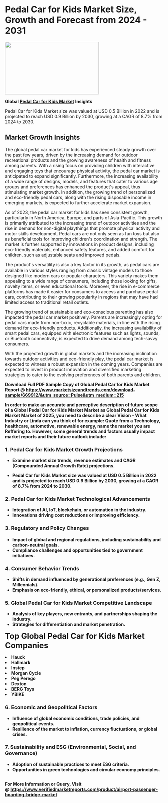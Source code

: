 <H1>Pedal Car for Kids Market Size, Growth and Forecast from 2024 - 2031</H1><img class="aligncenter size-medium wp-image-584254" src="https://thirdeyenews.in/wp-content/uploads/2024/09/Global-Market-Research-300x168.jpeg" alt="" width="300" height="168" /><p><strong>Global&nbsp;<a href="https://www.marketsizeandtrends.com/download-sample/669912/&amp;utm_source=Pulse&amp;utm_medium=215">Pedal Car for Kids Market</a> Insights</strong></p><p>Pedal Car for Kids Market size was valued at USD 0.5 Billion in 2022 and is projected to reach USD 0.9 Billion by 2030, growing at a CAGR of 8.7% from 2024 to 2030.</p><p><h2>Market Growth Insights</h2> <p>The global pedal car market for kids has experienced steady growth over the past few years, driven by the increasing demand for outdoor recreational products and the growing awareness of health and fitness among parents. With a rising focus on providing children with interactive and engaging toys that encourage physical activity, the pedal car market is anticipated to expand significantly. Furthermore, the increasing availability of a wide range of designs, models, and features that cater to various age groups and preferences has enhanced the product's appeal, thus stimulating market growth. In addition, the growing trend of personalized and eco-friendly pedal cars, along with the rising disposable income in emerging markets, is expected to further accelerate market expansion.</p> <p><strong></strong></p> <p>As of 2023, the pedal car market for kids has seen consistent growth, particularly in North America, Europe, and parts of Asia-Pacific. This growth is primarily attributed to the increasing trend of outdoor activities and the rise in demand for non-digital playthings that promote physical activity and motor skills development. Pedal cars are not only seen as fun toys but also as beneficial tools for improving children's coordination and strength. The market is further supported by innovations in product designs, including eco-friendly materials, enhanced safety features, and added comfort for children, such as adjustable seats and improved pedals.</p> <p>The product's versatility is also a key factor in its growth, as pedal cars are available in various styles ranging from classic vintage models to those designed like modern cars or popular characters. This variety makes them appealing to a wide range of consumers, including those looking for gifts, novelty items, or even educational tools. Moreover, the rise in e-commerce platforms has made it easier for consumers to access and purchase pedal cars, contributing to their growing popularity in regions that may have had limited access to traditional retail outlets.</p> <p>The growing trend of sustainable and eco-conscious parenting has also impacted the pedal car market positively. Parents are increasingly opting for pedal cars made from non-toxic, recyclable materials, in line with the rising demand for eco-friendly products. Additionally, the increasing availability of smart pedal cars, equipped with electronic features such as lights, sounds, or Bluetooth connectivity, is expected to drive demand among tech-savvy consumers.</p> <p>With the projected growth in global markets and the increasing inclination towards outdoor activities and eco-friendly play, the pedal car market is expected to witness a robust expansion in the coming years. Companies are expected to invest in product innovation and diversified marketing strategies to cater to the evolving preferences of both parents and children.</p> <p><strong></p><p><span class=""><strong>Download Full PDF Sample Copy of Global Pedal Car for Kids Market Report</strong> @ <a href="https://www.marketsizeandtrends.com/download-sample/669912/&amp;utm_source=Pulse&amp;utm_medium=215" target="_blank">https://www.marketsizeandtrends.com/download-sample/669912/&amp;utm_source=Pulse&amp;utm_medium=215</a></span></p><p>In order to make an accurate and perceptive description of future scope of a Global&nbsp;Pedal Car for Kids Market Market as Global&nbsp;Pedal Car for Kids Market Market of 2025, you need to describe a clear Vision &ndash; What Industry or Linda can you think of for example: Quote from a Technology, healthcare, automotive, renewable energy, name the market you are Reffering to. However, some general trends and factors usually impact market reports and their future outlook include:</p><h3>1.&nbsp;<strong>Pedal Car for Kids Market Growth Projections</strong></h3><ul><li>Examine market size trends, revenue estimates and CAGR (Compounded Annual Growth Rate) projections.</li><li><p>Pedal Car for Kids Market size was valued at USD 0.5 Billion in 2022 and is projected to reach USD 0.9 Billion by 2030, growing at a CAGR of 8.7% from 2024 to 2030.</p></li></ul><h3>2.&nbsp;<strong>Pedal Car for Kids Market Technological Advancements</strong></h3><ul><li>Integration of AI, IoT, blockchain, or automation in the industry.</li><li>Innovations driving cost reductions or improving efficiency.</li></ul><h3>3.&nbsp;<strong>Regulatory and Policy Changes</strong></h3><ul><li>Impact of global and regional regulations, including sustainability and carbon-neutral goals.</li><li>Compliance challenges and opportunities tied to government initiatives.</li></ul><h3>4.&nbsp;<strong>Consumer Behavior Trends</strong></h3><ul><li>Shifts in demand influenced by generational preferences (e.g., Gen Z, Millennials).</li><li>Emphasis on eco-friendly, ethical, or personalized products/services.</li></ul><h3>5.&nbsp;<strong>Global Pedal Car for Kids Market Competitive Landscape</strong></h3><ul><li>Analysis of key players, new entrants, and partnerships shaping the industry.</li><li>Strategies for differentiation and market penetration.</li></ul><p data-pm-slice="1 1 []"><span style="color: inherit; font-family: inherit; font-size: 25px;">Top Global Pedal Car for Kids Market Companies</span></p><div class="" data-test-id=""><p><li>Hauck</li><li> Hallmark</li><li> Instep</li><li> Morgan Cycle</li><li> Peg Perego</li><li> Dexton</li><li> BERG Toys</li><li> YBIKE</li></p></div><h3>6.&nbsp;<strong>Economic and Geopolitical Factors</strong></h3><ul><li>Influence of global economic conditions, trade policies, and geopolitical events.</li><li>Resilience of the market to inflation, currency fluctuations, or global crises.</li></ul><h3>7.&nbsp;<strong>Sustainability and ESG (Environmental, Social, and Governance)</strong></h3><ul><li>Adoption of sustainable practices to meet ESG criteria.</li><li>Opportunities in green technologies and circular economy principles.</li></ul><h2><strong style="font-size: 14px;">For More Information or Query, Visit @&nbsp;</strong><a style="background-color: #ffffff; font-size: 14px;" href="https://www.marketsizeandtrends.com/report/pedal-car-for-kids-market/" target="_blank">https://www.verifiedmarketreports.com/product/airport-passenger-boarding-bridge-market</a></h2>
